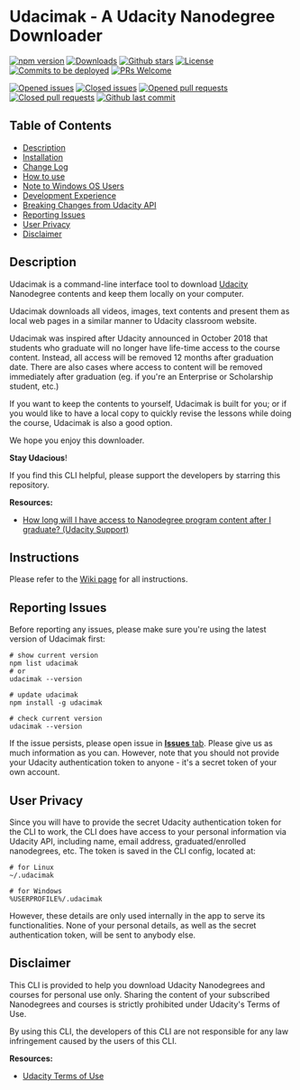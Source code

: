 # Udacimak - A Udacity Nanodegree Downloader


[![npm version](https://img.shields.io/npm/v/udacimak.svg)](https://www.npmjs.com/package/udacimak)
[![Downloads](https://img.shields.io/npm/dt/udacimak.svg)](https://www.npmjs.com/package/udacimak)
[![Github stars](https://img.shields.io/github/stars/udacimak/udacimak.svg?style=social&label=Stars)](https://github.com/udacimak/udacimak/stargazers)
[![License](https://img.shields.io/npm/l/udacimak.svg)](https://github.com/udacimak/udacimak/blob/master/LICENSE)
[![Commits to be deployed](https://img.shields.io/github/commits-since/udacimak/udacimak/v1.4.2.svg)](https://github.com/udacimak/udacimak/commits/master)
[![PRs Welcome](https://img.shields.io/badge/PRs-welcome-brightgreen.svg)](https://github.com/udacimak/udacimak/blob/master/CONTRIBUTING.MD)

[![Opened issues](https://img.shields.io/github/issues-raw/udacimak/udacimak.svg)](https://github.com/udacimak/udacimak/issues)
[![Closed issues](https://img.shields.io/github/issues-closed-raw/udacimak/udacimak.svg)](https://github.com/udacimak/udacimak/issues?q=is%3Aissue+is%3Aclosed)
[![Opened pull requests](https://img.shields.io/github/issues-pr-raw/udacimak/udacimak.svg)](https://github.com/udacimak/udacimak/pulls)
[![Closed pull requests](https://img.shields.io/github/issues-pr-closed-raw/udacimak/udacimak.svg)](https://github.com/udacimak/udacimak/pulls?q=is%3Apr+is%3Aclosed)
[![Github last commit](https://img.shields.io/github/last-commit/udacimak/udacimak.svg)](https://github.com/udacimak/udacimak/commits/master)


## Table of Contents

- [Description](#description)
- [Installation](#installation)
- [Change Log](#change-log)
- [How to use](#how-to-use)
- [Note to Windows OS Users](#note-to-windows-os-users)
- [Development Experience](#development-experience)
- [Breaking Changes from Udacity API](#breaking-changes-from-udacity-api)
- [Reporting Issues](#reporting-issues)
- [User Privacy](user-privacy)
- [Disclaimer](#disclaimer)

## Description

Udacimak is a command-line interface tool to download
[Udacity](udacity.com) Nanodegree contents and keep them locally
on your computer.

Udacimak downloads all videos, images, text contents and present them as local
web pages in a similar manner to Udacity classroom website.

Udacimak was inspired after Udacity announced in October 2018 that students who
graduate will no longer have life-time access to the course content. Instead,
all access will be removed 12 months after graduation date. There are also cases
where access to content will be removed immediately after graduation (eg. if
you're an Enterprise or Scholarship student, etc.)

If you want to keep the contents to yourself, Udacimak is built for you;
or if you would like to have a local copy to quickly revise the lessons while
doing the course, Udacimak is also a good option.

We hope you enjoy this downloader.

__Stay Udacious__!

If you find this CLI helpful, please support the developers by starring this
repository.

__Resources:__
- [How long will I have access to Nanodegree program content after I graduate? (Udacity Support)](https://udacity.zendesk.com/hc/en-us/articles/360015665011-How-long-will-I-have-access-to-Nanodegree-program-content-after-I-graduate-)

## Instructions

Please refer to the [Wiki page](https://github.com/udacimak/udacimak/wiki) for all instructions.

## Reporting Issues

Before reporting any issues, please make sure you're using the latest version
of Udacimak first:

```shell
# show current version
npm list udacimak
# or
udacimak --version

# update udacimak
npm install -g udacimak

# check current version
udacimak --version
```

If the issue persists, please open issue in
[__Issues__ tab](https://github.com/udacimak/udacimak/issues).
Please give us as much information as you can.
However, note that you should not provide
your Udacity authentication token to anyone - it's a secret token of your
own account.


## User Privacy

Since you will have to provide the secret Udacity authentication token for the
CLI to work, the CLI does have access to your personal information via Udacity
API, including name, email address, graduated/enrolled nanodegrees, etc.
The token is saved in the CLI config, located at:

```
# for Linux
~/.udacimak

# for Windows
%USERPROFILE%/.udacimak
```

However, these details are only used internally in the app to serve its
functionalities. None of your personal details, as well as the secret
authentication token, will be sent to anybody else.


## Disclaimer

This CLI is provided to help you download Udacity Nanodegrees and
courses for personal use only.
Sharing the content of your subscribed Nanodegrees and courses is
strictly prohibited under Udacity's Terms of Use.

By using this CLI, the developers of this CLI are not responsible for any
law infringement caused by the users of this CLI.

__Resources:__
- [Udacity Terms of Use](https://www.udacity.com/legal/terms-of-use)
